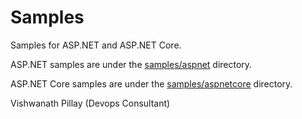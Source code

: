 # Samples

Samples for ASP.NET and ASP.NET Core.

ASP.NET samples are under the [samples/aspnet](samples/aspnet) directory.

ASP.NET Core samples are under the [samples/aspnetcore](samples/aspnetcore) directory.

Vishwanath Pillay (Devops Consultant)
